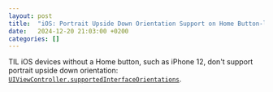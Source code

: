 ```yaml
---
layout: post
title:  "iOS: Portrait Upside Down Orientation Support on Home Button-less Devices"
date:   2024-12-20 21:03:00 +0200
categories: []
---
```

TIL iOS devices without a Home button, such as iPhone 12, don't support portrait upside down orientation: [`UIViewController.supportedInterfaceOrientations`](https://developer.apple.com/documentation/uikit/uiviewcontroller/supportedinterfaceorientations).